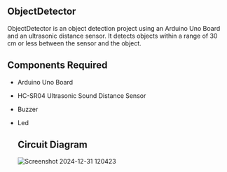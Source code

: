 ## ObjectDetector
ObjectDetector is an object detection project using an Arduino Uno Board and an ultrasonic distance sensor. It detects objects within a range of 30 cm or less between the sensor and the object.

## Components Required
- Arduino Uno Board
- HC-SR04 Ultrasonic Sound Distance Sensor
- Buzzer
- Led

  ## Circuit Diagram
  ![Screenshot 2024-12-31 120423](https://github.com/user-attachments/assets/0b87690d-51a0-48c3-a197-d5d60c14b4a6)
